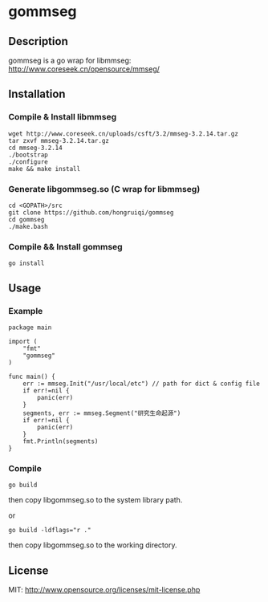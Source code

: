 # gommseg

## Description

gommseg is a go wrap for libmmseg: http://www.coreseek.cn/opensource/mmseg/

## Installation

### Compile & Install libmmseg
	
	wget http://www.coreseek.cn/uploads/csft/3.2/mmseg-3.2.14.tar.gz
	tar zxvf mmseg-3.2.14.tar.gz
	cd mmseg-3.2.14
	./bootstrap
	./configure
	make && make install

### Generate libgommseg.so (C wrap for libmmseg)
	
	cd <GOPATH>/src
	git clone https://github.com/hongruiqi/gommseg
	cd gommseg
	./make.bash


### Compile && Install gommseg

	go install
	
## Usage

### Example
	package main

	import (
		"fmt"
		"gommseg"
	)

	func main() {
		err := mmseg.Init("/usr/local/etc") // path for dict & config file
		if err!=nil {
			panic(err)
		}
		segments, err := mmseg.Segment("研究生命起源")
		if err!=nil {
			panic(err)
		}
		fmt.Println(segments)
	}

### Compile

	go build

then copy libgommseg.so to the system library path.

or

	go build -ldflags="r ."

then copy libgommseg.so to the working directory.

## License

MIT: http://www.opensource.org/licenses/mit-license.php
